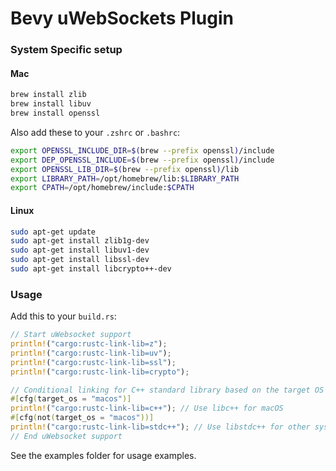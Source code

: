 # Bevy uWebSockets Plugin

### System Specific setup

#### Mac
```sh
brew install zlib
brew install libuv
brew install openssl
```

Also add these to your `.zshrc` or `.bashrc`:
```sh
export OPENSSL_INCLUDE_DIR=$(brew --prefix openssl)/include
export DEP_OPENSSL_INCLUDE=$(brew --prefix openssl)/include
export OPENSSL_LIB_DIR=$(brew --prefix openssl)/lib
export LIBRARY_PATH=/opt/homebrew/lib:$LIBRARY_PATH
export CPATH=/opt/homebrew/include:$CPATH
```

#### Linux
```sh
sudo apt-get update
sudo apt-get install zlib1g-dev
sudo apt-get install libuv1-dev
sudo apt-get install libssl-dev
sudo apt-get install libcrypto++-dev
```

### Usage
Add this to your `build.rs`:
```rs
// Start uWebsocket support
println!("cargo:rustc-link-lib=z");
println!("cargo:rustc-link-lib=uv");
println!("cargo:rustc-link-lib=ssl");
println!("cargo:rustc-link-lib=crypto");

// Conditional linking for C++ standard library based on the target OS
#[cfg(target_os = "macos")]
println!("cargo:rustc-link-lib=c++"); // Use libc++ for macOS
#[cfg(not(target_os = "macos"))]
println!("cargo:rustc-link-lib=stdc++"); // Use libstdc++ for other systems
// End uWebsocket support
```
See the examples folder for usage examples.